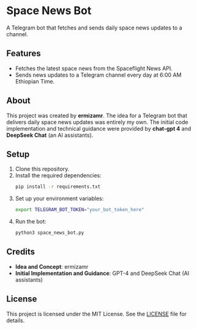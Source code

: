 # Space News Bot

A Telegram bot that fetches and sends daily space news updates to a channel.

## Features
- Fetches the latest space news from the Spaceflight News API.
- Sends news updates to a Telegram channel every day at 6:00 AM Ethiopian Time.

## About
This project was created by **ermizamr**. The idea for a Telegram bot that delivers daily space news updates was entirely my own. The initial code implementation and technical guidance were provided by **chat-gpt 4** and **DeepSeek Chat** (an AI assistants).

## Setup
1. Clone this repository.
2. Install the required dependencies:
   ```bash
   pip install -r requirements.txt
   
3. Set up your environment variables:
   ```bash
   export TELEGRAM_BOT_TOKEN="your_bot_token_here"
   ```
4. Run the bot:
   ```bash
   python3 space_news_bot.py
   ```
   
## Credits
- **Idea and Concept**: ermizamr
- **Initial Implementation and Guidance**: GPT-4 and DeepSeek Chat (AI assistants)

## License
This project is licensed under the MIT License. See the [LICENSE](LICENSE) file for details.
```
